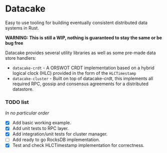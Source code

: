 # Datacake
Easy to use tooling for building eventually consistent distributed data systems in Rust.

**WARNING: This is still a WIP, nothing is guaranteed to stay the same or be bug free**

Datacake provides several utility libraries as well as some pre-made data store handlers:

- `datacake-crdt` - A ORSWOT CRDT implementation based on a hybrid logical clock (HLC) 
  provided in the form of the `HLCTimestamp`
- `datacake-cluster` - Built on top of datacake-crdt, this implements all required RPC, 
  gossip and consensus agreements for a distributed datastore.


### TODO list
_In no particular order_

- [x] Add basic working example.
- [x] Add unit tests to RPC layer.
- [x] Add integration/unit tests for cluster manager.
- [ ] Add ready to go RocksDB implementation.
- [x] Test and check HLCTimestamp implementation for correctness.
